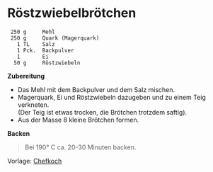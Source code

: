 Röstzwiebelbrötchen
===================

```
 250 g	   Mehl
 250 g	   Quark (Magerquark)
   1 TL	   Salz
   1 Pck.  Backpulver
   1       Ei
  50 g	   Röstzwiebeln
 ```
    
**Zubereitung**

  - Das Mehl mit dem Backpulver und dem Salz mischen.  
  - Magerquark, Ei und Röstzwiebeln dazugeben und zu einem Teig verkneten.  
    (Der Teig ist etwas trocken, die Brötchen trotzdem saftig).  
  - Aus der Masse 8 kleine Brötchen formen.  

**Backen**

> Bei 190° C ca. 20-30 Minuten backen.

Vorlage: [Chefkoch](https://www.chefkoch.de/rezepte/517131147874728/Zwiebelbrot.html)
